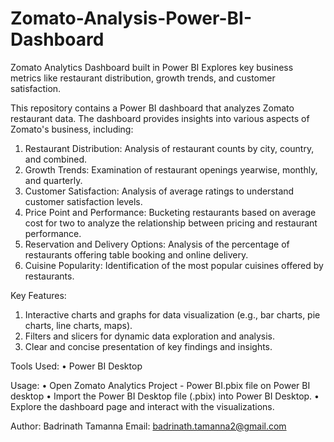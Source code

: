 # Zomato-Analysis-Power-BI-Dashboard
Zomato Analytics Dashboard built in Power BI Explores key business metrics like restaurant distribution, growth trends, and customer satisfaction.


This repository contains a Power BI dashboard that analyzes Zomato restaurant data. The dashboard provides insights into various aspects of Zomato's business, including:
1.	Restaurant Distribution: Analysis of restaurant counts by city, country, and combined.
2.	Growth Trends: Examination of restaurant openings yearwise, monthly, and quarterly.
3.	Customer Satisfaction: Analysis of average ratings to understand customer satisfaction levels.
4.	Price Point and Performance: Bucketing restaurants based on average cost for two to analyze the relationship between pricing and restaurant performance.
5.	Reservation and Delivery Options: Analysis of the percentage of restaurants offering table booking and online delivery.
6.	Cuisine Popularity: Identification of the most popular cuisines offered by restaurants.

Key Features:
1.	Interactive charts and graphs for data visualization (e.g., bar charts, pie charts, line charts, maps).
2.	Filters and slicers for dynamic data exploration and analysis.
3.	Clear and concise presentation of key findings and insights.

Tools Used:
•	Power BI Desktop

Usage:
•	Open Zomato Analytics Project - Power BI.pbix file on Power BI desktop
•	Import the Power BI Desktop file (.pbix) into Power BI Desktop.
•	Explore the dashboard page and interact with the visualizations.

Author: Badrinath Tamanna
Email: badrinath.tamanna2@gmail.com
